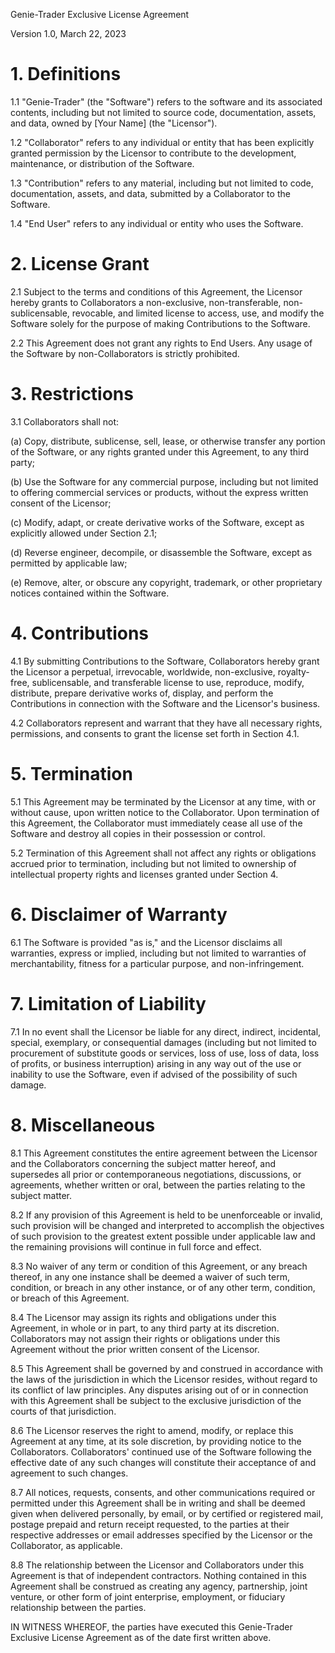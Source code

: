 Genie-Trader Exclusive License Agreement

Version 1.0, March 22, 2023

# 1. Definitions
1.1 "Genie-Trader" (the "Software") refers to the software and its associated contents, including but not limited to source code, documentation, assets, and data, owned by [Your Name] (the "Licensor").

1.2 "Collaborator" refers to any individual or entity that has been explicitly granted permission by the Licensor to contribute to the development, maintenance, or distribution of the Software.

1.3 "Contribution" refers to any material, including but not limited to code, documentation, assets, and data, submitted by a Collaborator to the Software.

1.4 "End User" refers to any individual or entity who uses the Software.

# 2. License Grant
2.1 Subject to the terms and conditions of this Agreement, the Licensor hereby grants to Collaborators a non-exclusive, non-transferable, non-sublicensable, revocable, and limited license to access, use, and modify the Software solely for the purpose of making Contributions to the Software.

2.2 This Agreement does not grant any rights to End Users. Any usage of the Software by non-Collaborators is strictly prohibited.

# 3. Restrictions
3.1 Collaborators shall not:

(a) Copy, distribute, sublicense, sell, lease, or otherwise transfer any portion of the Software, or any rights granted under this Agreement, to any third party;

(b) Use the Software for any commercial purpose, including but not limited to offering commercial services or products, without the express written consent of the Licensor;

(c) Modify, adapt, or create derivative works of the Software, except as explicitly allowed under Section 2.1;

(d) Reverse engineer, decompile, or disassemble the Software, except as permitted by applicable law;

(e) Remove, alter, or obscure any copyright, trademark, or other proprietary notices contained within the Software.

# 4. Contributions
4.1 By submitting Contributions to the Software, Collaborators hereby grant the Licensor a perpetual, irrevocable, worldwide, non-exclusive, royalty-free, sublicensable, and transferable license to use, reproduce, modify, distribute, prepare derivative works of, display, and perform the Contributions in connection with the Software and the Licensor's business.

4.2 Collaborators represent and warrant that they have all necessary rights, permissions, and consents to grant the license set forth in Section 4.1.

# 5. Termination
5.1 This Agreement may be terminated by the Licensor at any time, with or without cause, upon written notice to the Collaborator. Upon termination of this Agreement, the Collaborator must immediately cease all use of the Software and destroy all copies in their possession or control.

5.2 Termination of this Agreement shall not affect any rights or obligations accrued prior to termination, including but not limited to ownership of intellectual property rights and licenses granted under Section 4.

# 6. Disclaimer of Warranty
6.1 The Software is provided "as is," and the Licensor disclaims all warranties, express or implied, including but not limited to warranties of merchantability, fitness for a particular purpose, and non-infringement.

# 7. Limitation of Liability
7.1 In no event shall the Licensor be liable for any direct, indirect, incidental, special, exemplary, or consequential damages (including but not limited to procurement of substitute goods or services, loss of use, loss of data, loss of profits, or business interruption) arising in any way out of the use or inability to use the Software, even if advised of the possibility of such damage.

# 8. Miscellaneous
8.1 This Agreement constitutes the entire agreement between the Licensor and the Collaborators concerning the subject matter hereof, and supersedes all prior or contemporaneous negotiations, discussions, or agreements, whether written or oral, between the parties relating to the subject matter.

8.2 If any provision of this Agreement is held to be unenforceable or invalid, such provision will be changed and interpreted to accomplish the objectives of such provision to the greatest extent possible under applicable law and the remaining provisions will continue in full force and effect.

8.3 No waiver of any term or condition of this Agreement, or any breach thereof, in any one instance shall be deemed a waiver of such term, condition, or breach in any other instance, or of any other term, condition, or breach of this Agreement.

8.4 The Licensor may assign its rights and obligations under this Agreement, in whole or in part, to any third party at its discretion. Collaborators may not assign their rights or obligations under this Agreement without the prior written consent of the Licensor.

8.5 This Agreement shall be governed by and construed in accordance with the laws of the jurisdiction in which the Licensor resides, without regard to its conflict of law principles. Any disputes arising out of or in connection with this Agreement shall be subject to the exclusive jurisdiction of the courts of that jurisdiction.

8.6 The Licensor reserves the right to amend, modify, or replace this Agreement at any time, at its sole discretion, by providing notice to the Collaborators. Collaborators' continued use of the Software following the effective date of any such changes will constitute their acceptance of and agreement to such changes.

8.7 All notices, requests, consents, and other communications required or permitted under this Agreement shall be in writing and shall be deemed given when delivered personally, by email, or by certified or registered mail, postage prepaid and return receipt requested, to the parties at their respective addresses or email addresses specified by the Licensor or the Collaborator, as applicable.

8.8 The relationship between the Licensor and Collaborators under this Agreement is that of independent contractors. Nothing contained in this Agreement shall be construed as creating any agency, partnership, joint venture, or other form of joint enterprise, employment, or fiduciary relationship between the parties.

IN WITNESS WHEREOF, the parties have executed this Genie-Trader Exclusive License Agreement as of the date first written above.

